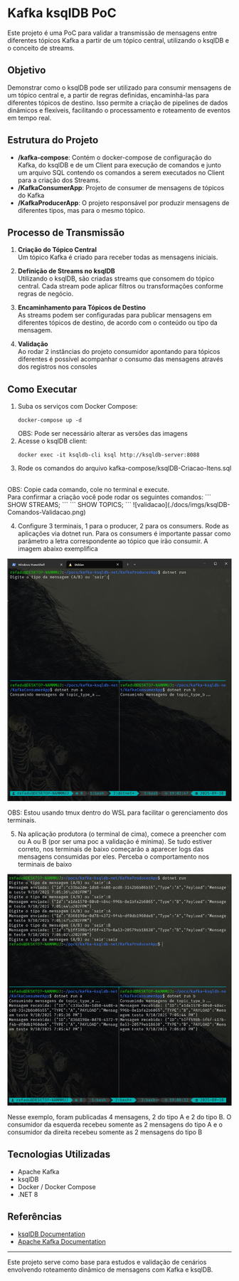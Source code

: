 # Kafka ksqlDB PoC

Este projeto é uma PoC para validar a transmissão de mensagens entre diferentes tópicos Kafka a partir de um tópico central, utilizando o ksqlDB e o conceito de streams.

## Objetivo

Demonstrar como o ksqlDB pode ser utilizado para consumir mensagens de um tópico central e, a partir de regras definidas, encaminhá-las para diferentes tópicos de destino. Isso permite a criação de pipelines de dados dinâmicos e flexíveis, facilitando o processamento e roteamento de eventos em tempo real.

## Estrutura do Projeto

- **/kafka-compose**: Contém o docker-compose de configuração do Kafka, do ksqlDB e de um Client para execução de comandos e junto um arquivo SQL contendo os comandos a serem executados no Client para a criação dos Streams.
- **/KafkaConsumerApp**: Projeto de consumer de mensagens de tópicos do Kafka
- **/KafkaProducerApp**: O projeto responsável por produzir mensagens de diferentes tipos, mas para o mesmo tópico.

## Processo de Transmissão

1. **Criação do Tópico Central**  
    Um tópico Kafka é criado para receber todas as mensagens iniciais.

2. **Definição de Streams no ksqlDB**  
    Utilizando o ksqlDB, são criadas streams que consomem do tópico central. Cada stream pode aplicar filtros ou transformações conforme regras de negócio.

3. **Encaminhamento para Tópicos de Destino**  
    As streams podem ser configuradas para publicar mensagens em diferentes tópicos de destino, de acordo com o conteúdo ou tipo da mensagem.

4. **Validação**  
    Ao rodar 2 instâncias do projeto consumidor apontando para tópicos diferentes é possível acompanhar o consumo das mensagens através dos registros nos consoles

## Como Executar

1. Suba os serviços com Docker Compose:
    ```
    docker-compose up -d
    ```
    OBS: Pode ser necessário alterar as versões das imagens
2. Acesse o ksqlDB client:
    ```
    docker exec -it ksqldb-cli ksql http://ksqldb-server:8088
    ```
3. Rode os comandos do arquivo kafka-compose/ksqlDB-Criacao-Itens.sql
<br />
    OBS: Copie cada comando, cole no terminal e execute.
<br />
    Para confirmar a criação você pode rodar os seguintes comandos:
    ```
    SHOW STREAMS;
    ```
    ```
    SHOW TOPICS;
    ```
    ![validacao](./docs/imgs/ksqlDB-Comandos-Validacao.png)

4. Configure 3 terminais, 1 para o producer, 2 para os consumers. Rode as aplicações via dotnet run. Para os consumers é importante passar como parâmetro a letra correspondente ao tópico que irão consumir. A imagem abaixo exemplifica

![aplicacoes](./docs/imgs/aplicacoes.png)

OBS: Estou usando tmux dentro do WSL para facilitar o gerenciamento dos terminais.

5. Na aplicação produtora (o terminal de cima), comece a preencher com ou A ou B (por ser uma poc a validação é mínima). Se tudo estiver correto, nos terminais de baixo começarão a aparecer logs das mensagens consumidas por eles. Perceba o comportamento nos terminais de baixo

![consumo](./docs/imgs/consumo-mensagens.png)

Nesse exemplo, foram publicadas 4 mensagens, 2 do tipo A e 2 do tipo B. O consumidor da esquerda recebeu somente as 2 mensagens do tipo A e o consumidor da direita recebeu somente as 2 mensagens do tipo B


## Tecnologias Utilizadas

- Apache Kafka
- ksqlDB
- Docker / Docker Compose
- .NET 8

## Referências

- [ksqlDB Documentation](https://ksqldb.io/)
- [Apache Kafka Documentation](https://kafka.apache.org/documentation/)

---

Este projeto serve como base para estudos e validação de cenários envolvendo roteamento dinâmico de mensagens com Kafka e ksqlDB.